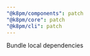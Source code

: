 ```yaml
---
"@k8pm/components": patch
"@k8pm/core": patch
"@k8pm/cli": patch
---
```


Bundle local dependencies
